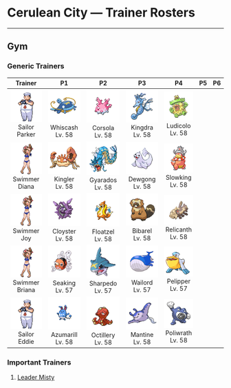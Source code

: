 # Cerulean City — Trainer Rosters

---

## Gym


### Generic Trainers

| Trainer | P1 | P2 | P3 | P4 | P5 | P6 |
|:-------:|:--:|:--:|:--:|:--:|:--:|:--:|
| ![Sailor Parker](../../assets/trainers/sailor.png "Sailor Parker")<br>Sailor Parker | ![Whiscash](../../assets/sprites/whiscash/front.gif "Whiscash: It claims a large swamp to itself. If a foe comes near it, it sets off tremors by thrashing around.")<br>Whiscash<br>Lv. 58 | ![Corsola](../../assets/sprites/corsola/front.gif "Corsola: In a south-sea nation, the people live in communities that are built on groups of these Pokémon.")<br>Corsola<br>Lv. 58 | ![Kingdra](../../assets/sprites/kingdra/front.gif "Kingdra: It sleeps deep on the ocean floor to build its energy. It is said to cause tornadoes as it wakes.")<br>Kingdra<br>Lv. 58 | ![Ludicolo](../../assets/sprites/ludicolo/front.gif "Ludicolo: If it hears festive music, it begins moving in rhythm in order to amplify its power.")<br>Ludicolo<br>Lv. 58 |
| ![Swimmer Diana](../../assets/trainers/swimmer.png "Swimmer Diana")<br>Swimmer Diana | ![Kingler](../../assets/sprites/kingler/front.gif "Kingler: Its pincers grow peculiarly large. If it lifts the pincers too fast, it loses its balance and staggers.")<br>Kingler<br>Lv. 58 | ![Gyarados](../../assets/sprites/gyarados/front.gif "Gyarados: Once it appears, it goes on a rampage. It remains enraged until it demolishes everything around it.")<br>Gyarados<br>Lv. 58 | ![Dewgong](../../assets/sprites/dewgong/front.gif "Dewgong: It loves frigid seas with ice floes. It uses its long tail to change swimming direction quickly.")<br>Dewgong<br>Lv. 58 | ![Slowking](../../assets/sprites/slowking/front.gif "Slowking: When its head was bitten, toxins entered SLOWPOKE’s head and unlocked an extraordinary power.")<br>Slowking<br>Lv. 58 |
| ![Swimmer Joy](../../assets/trainers/swimmer.png "Swimmer Joy")<br>Swimmer Joy | ![Cloyster](../../assets/sprites/cloyster/front.gif "Cloyster: CLOYSTER that live in seas with harsh tidal currents grow large, sharp spikes on their shells.")<br>Cloyster<br>Lv. 58 | ![Floatzel](../../assets/sprites/floatzel/front.gif "Floatzel: With its flotation sac inflated, it can carry people on its back. It deflates the sac before it dives.")<br>Floatzel<br>Lv. 58 | ![Bibarel](../../assets/sprites/bibarel/front.gif "Bibarel: It busily makes its nest with stacks of branches and roots it has cut up with its sharp incisors.")<br>Bibarel<br>Lv. 58 | ![Relicanth](../../assets/sprites/relicanth/front.gif "Relicanth: Discovered by chance during deep-sea explorations, it has not changed since ancient times.")<br>Relicanth<br>Lv. 58 |
| ![Swimmer Briana](../../assets/trainers/swimmer.png "Swimmer Briana")<br>Swimmer Briana | ![Seaking](../../assets/sprites/seaking/front.gif "Seaking: Using its horn, it bores holes in riverbed boulders, making nests to prevent its eggs from washing away.")<br>Seaking<br>Lv. 57 | ![Sharpedo](../../assets/sprites/sharpedo/front.gif "Sharpedo: It can swim at speeds of 75 mph by jetting seawater through its body. It is the bandit of the sea.")<br>Sharpedo<br>Lv. 57 | ![Wailord](../../assets/sprites/wailord/front.gif "Wailord: It is the largest of all identified Pokémon. They jump as a pack to herd their prey.")<br>Wailord<br>Lv. 57 | ![Pelipper](../../assets/sprites/pelipper/front.gif "Pelipper: It protects its young in its beak. It bobs on waves, resting on them on days when the waters are calm.")<br>Pelipper<br>Lv. 57 |
| ![Sailor Eddie](../../assets/trainers/sailor.png "Sailor Eddie")<br>Sailor Eddie | ![Azumarill](../../assets/sprites/azumarill/front.gif "Azumarill: When it plays in water, it rolls up its elongated ears to prevent their insides from getting wet.")<br>Azumarill<br>Lv. 58 | ![Octillery](../../assets/sprites/octillery/front.gif "Octillery: It instinctively sneaks into rocky holes. If it gets sleepy, it steals the nest of a fellow OCTILLERY.")<br>Octillery<br>Lv. 58 | ![Mantine](../../assets/sprites/mantine/front.gif "Mantine: Swimming freely in open seas, it may fly out of the water and over the waves if it builds up enough speed.")<br>Mantine<br>Lv. 58 | ![Poliwrath](../../assets/sprites/poliwrath/front.gif "Poliwrath: Although an energetic, skilled swimmer that uses all of its muscles, it lives on dry land.")<br>Poliwrath<br>Lv. 58 |


### Important Trainers

1. [Leader Misty](important_trainers.md#leader-misty)
